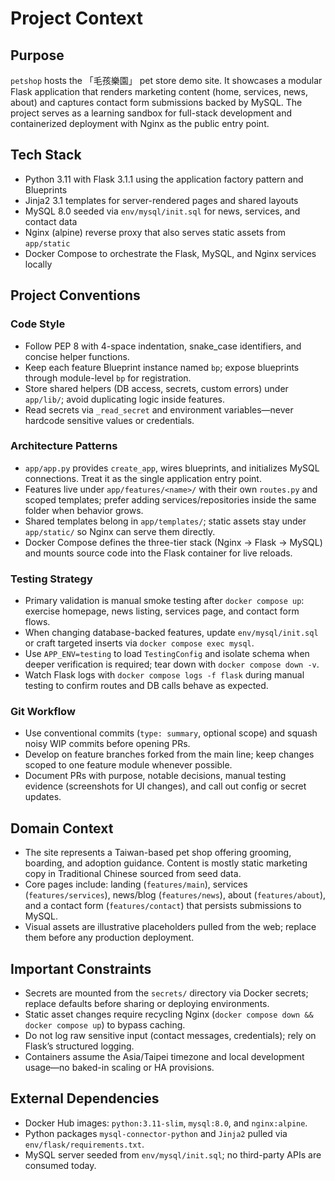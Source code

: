 # Project Context

## Purpose
`petshop` hosts the 「毛孩樂園」 pet store demo site. It showcases a modular Flask application that renders marketing content (home, services, news, about) and captures contact form submissions backed by MySQL. The project serves as a learning sandbox for full-stack development and containerized deployment with Nginx as the public entry point.

## Tech Stack
- Python 3.11 with Flask 3.1.1 using the application factory pattern and Blueprints
- Jinja2 3.1 templates for server-rendered pages and shared layouts
- MySQL 8.0 seeded via `env/mysql/init.sql` for news, services, and contact data
- Nginx (alpine) reverse proxy that also serves static assets from `app/static`
- Docker Compose to orchestrate the Flask, MySQL, and Nginx services locally

## Project Conventions

### Code Style
- Follow PEP 8 with 4-space indentation, snake_case identifiers, and concise helper functions.
- Keep each feature Blueprint instance named `bp`; expose blueprints through module-level `bp` for registration.
- Store shared helpers (DB access, secrets, custom errors) under `app/lib/`; avoid duplicating logic inside features.
- Read secrets via `_read_secret` and environment variables—never hardcode sensitive values or credentials.

### Architecture Patterns
- `app/app.py` provides `create_app`, wires blueprints, and initializes MySQL connections. Treat it as the single application entry point.
- Features live under `app/features/<name>/` with their own `routes.py` and scoped templates; prefer adding services/repositories inside the same folder when behavior grows.
- Shared templates belong in `app/templates/`; static assets stay under `app/static/` so Nginx can serve them directly.
- Docker Compose defines the three-tier stack (Nginx → Flask → MySQL) and mounts source code into the Flask container for live reloads.

### Testing Strategy
- Primary validation is manual smoke testing after `docker compose up`: exercise homepage, news listing, services page, and contact form flows.
- When changing database-backed features, update `env/mysql/init.sql` or craft targeted inserts via `docker compose exec mysql`.
- Use `APP_ENV=testing` to load `TestingConfig` and isolate schema when deeper verification is required; tear down with `docker compose down -v`.
- Watch Flask logs with `docker compose logs -f flask` during manual testing to confirm routes and DB calls behave as expected.

### Git Workflow
- Use conventional commits (`type: summary`, optional scope) and squash noisy WIP commits before opening PRs.
- Develop on feature branches forked from the main line; keep changes scoped to one feature module whenever possible.
- Document PRs with purpose, notable decisions, manual testing evidence (screenshots for UI changes), and call out config or secret updates.

## Domain Context
- The site represents a Taiwan-based pet shop offering grooming, boarding, and adoption guidance. Content is mostly static marketing copy in Traditional Chinese sourced from seed data.
- Core pages include: landing (`features/main`), services (`features/services`), news/blog (`features/news`), about (`features/about`), and a contact form (`features/contact`) that persists submissions to MySQL.
- Visual assets are illustrative placeholders pulled from the web; replace them before any production deployment.

## Important Constraints
- Secrets are mounted from the `secrets/` directory via Docker secrets; replace defaults before sharing or deploying environments.
- Static asset changes require recycling Nginx (`docker compose down && docker compose up`) to bypass caching.
- Do not log raw sensitive input (contact messages, credentials); rely on Flask’s structured logging.
- Containers assume the Asia/Taipei timezone and local development usage—no baked-in scaling or HA provisions.

## External Dependencies
- Docker Hub images: `python:3.11-slim`, `mysql:8.0`, and `nginx:alpine`.
- Python packages `mysql-connector-python` and `Jinja2` pulled via `env/flask/requirements.txt`.
- MySQL server seeded from `env/mysql/init.sql`; no third-party APIs are consumed today.
